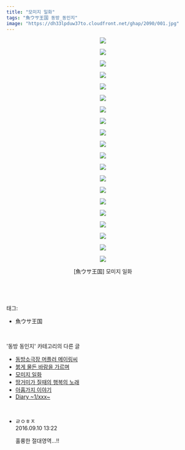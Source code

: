```yaml
---
title: "모미지 일화"
tags: "魚ウサ王国 동방_동인지"
image: "https://dh33lpduw37to.cloudfront.net/ghap/2090/001.jpg"
---
```

<div class="article">
<p style="text-align: center; clear: none; float: none;"><img src="{{ site.imgserver2 }}/ghap/2090/001.jpg"/></p>
<p style="text-align: center; clear: none; float: none;"><img src="{{ site.imgserver2 }}/ghap/2090/002.jpg"/></p>
<p style="text-align: center; clear: none; float: none;"><img src="{{ site.imgserver2 }}/ghap/2090/003.jpg"/></p>
<p style="text-align: center; clear: none; float: none;"><img src="{{ site.imgserver2 }}/ghap/2090/004.jpg"/></p>
<p style="text-align: center; clear: none; float: none;"><img src="{{ site.imgserver2 }}/ghap/2090/005.jpg"/></p>
<p style="text-align: center; clear: none; float: none;"><img src="{{ site.imgserver2 }}/ghap/2090/006.jpg"/></p>
<p style="text-align: center; clear: none; float: none;"><img src="{{ site.imgserver2 }}/ghap/2090/007.jpg"/></p>
<p style="text-align: center; clear: none; float: none;"><img src="{{ site.imgserver2 }}/ghap/2090/008.jpg"/></p>
<p style="text-align: center; clear: none; float: none;"><img src="{{ site.imgserver2 }}/ghap/2090/009.jpg"/></p>
<p style="text-align: center; clear: none; float: none;"><img src="{{ site.imgserver2 }}/ghap/2090/010.jpg"/></p>
<p style="text-align: center; clear: none; float: none;"><img src="{{ site.imgserver2 }}/ghap/2090/011.jpg"/></p>
<p style="text-align: center; clear: none; float: none;"><img src="{{ site.imgserver2 }}/ghap/2090/012.jpg"/></p>
<p style="text-align: center; clear: none; float: none;"><img src="{{ site.imgserver2 }}/ghap/2090/013.jpg"/></p>
<p style="text-align: center; clear: none; float: none;"><img src="{{ site.imgserver2 }}/ghap/2090/014.jpg"/></p>
<p style="text-align: center; clear: none; float: none;"><img src="{{ site.imgserver2 }}/ghap/2090/015.jpg"/></p>
<p style="text-align: center; clear: none; float: none;"><img src="{{ site.imgserver2 }}/ghap/2090/016.jpg"/></p>
<p style="text-align: center; clear: none; float: none;"><img src="{{ site.imgserver2 }}/ghap/2090/017.jpg"/></p>
<p style="text-align: center; clear: none; float: none;"><img src="{{ site.imgserver2 }}/ghap/2090/018.jpg"/></p>
<p style="text-align: center; clear: none; float: none;"><img src="{{ site.imgserver2 }}/ghap/2090/019.jpg"/></p>
<p style="text-align: center; clear: none; float: none;"><img src="{{ site.imgserver2 }}/ghap/2090/020.jpg"/></p>
<p style="text-align: center; clear: none; float: none;">[魚ウサ王国] 모미지 일화</p>
<p><br/></p>
</div><br/>
<div class="tagTrail">
<p>태그: </p>
<ul>
<li>魚ウサ王国</li>
</ul>
</div><br/>
<div class="another">
<p>'동방 동인지' 카테고리의 다른 글</p>
<ul>
<li><a href="/ghap_2093">동방소극장 머플러 메이링씨</a></li>
<li><a href="/ghap_2091">붉게 물든 바람을 가르며</a></li>
<li><a href="/ghap_2090">모미지 일화</a></li>
<li><a href="/ghap_2089">땅거미가 질때의 행복의 노래</a></li>
<li><a href="/ghap_2088">아홉가지 이야기</a></li>
<li><a href="/ghap_2087">Diary   ~1/xxx~</a></li>
</ul>
</div><br/>
<div class="cb_module cb_fluid">
<div class="cb_wrt cb_profile">
<div class="comment">
<ul>
<li class="cb_thumb_off" id="comment14803167">
<div class="cb_comment_area">
<div class="cb_info_area">
<div class="cb_section">
<span class="cb_nick_name">ㄹㅇㅎㅈ</span>
</div>
<div class="cb_section">
<span class="cb_date">2016.09.10 13:22 </span>
</div>
</div>
<div class="cb_dsc_comment">
<p class="cb_dsc">
											훌륭한 절대영역...!!
										</p>
</div>
</div></li>
</ul>
</div>
</div><!-- commentList close -->
</div><br/>
